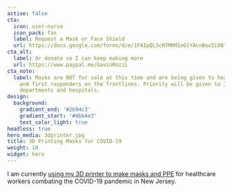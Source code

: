 ```yaml
---
active: false
cta:
  icon: user-nurse
  icon_pack: fas
  label: Request a Mask or Face Shield
  url: https://docs.google.com/forms/d/e/1FAIpQLScH7MKM1nGlYAcnBevILOQtV1Rwsy1nxUK4wJurB9h-du8HfQ/viewform
cta_alt:
  label: Or donate so I can keep making more
  url: https://www.paypal.me/GavinRozzi
cta_note:
  label: Masks are NOT for sale at this time and are being given to healthcare workers
    and first responders on the frontlines. Priority will be given to ICU / emergency
    departments and hospitals.
design:
  background:
    gradient_end: '#2b94c3'
    gradient_start: '#4bb4e3'
    text_color_light: true
headless: true
hero_media: 3dprinter.jpg
title: 3D Printing Masks for COVID-19
weight: 10
widget: hero
---
```

I am currently [using my 3D printer to make masks and PPE](https://stockton.edu/news/2020/data-science-major-prints-protective-masks-for-health-care-workers.html) for healthcare workers combating the COVID-19 pandemic in New Jersey.
